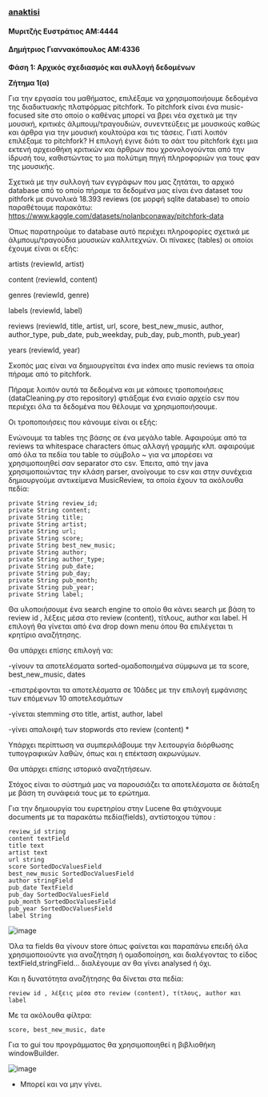 ### [anaktisi](https://github.com/stratis-miritzis/anaktisi)

#### Μυριτζής Ευστράτιος ΑΜ:4444
#### Δημήτριος Γιαννακόπουλος ΑΜ:4336

**Φάση 1: Αρχικός σχεδιασμός και συλλογή δεδομένων**

**Ζήτημα 1(α)**

Για την εργασία του μαθήματος, επιλέξαμε να χρησιμοποιήουμε δεδομένα της διαδικτυακής πλατφόρμας pitchfork. To pitchfork είναι ένα music-focused site στο οποίο ο καθένας μπορεί να βρει νέα σχετικά με την μουσική, κριτικές άλμπουμ/τραγουδιών, συνεντεύξεις με μουσικούς καθώς και άρθρα για την μουσική κουλτούρα και τις τάσεις. Γιατί λοιπόν επιλέξαμε το pitchfork? Η επιλογή έγινε διότι το σάιτ του pitchfork έχει μια εκτενή αρχειοθήκη κριτικών και άρθρων που χρονολογούνται από την ίδρυσή του, καθιστώντας το μια πολύτιμη πηγή πληροφοριών για τους φαν της μουσικής.

Σχετικά με την συλλογή των εγγράφων που μας ζητάται, το αρχικό database από το οποίο πήραμε τα δεδομένα μας είναι ένα dataset του pithfork με συνολικά 18.393 reviews (σε μορφή sqlite database) το οποίο παραθέτουμε παρακάτω:
https://www.kaggle.com/datasets/nolanbconaway/pitchfork-data

Όπως παρατηρούμε το database αυτό περιέχει πληροφορίες σχετικά με άλμπουμ/τραγούδια μουσικών καλλιτεχνών. Οι πίνακες (tables) οι οποίοι έχουμε είναι οι εξής:

artists (reviewId, artist)

content (reviewId, content)

genres (reviewId, genre)

labels (reviewId, label)

reviews (reviewId, title, artist, url, score, best_new_music, author, author_type, pub_date, pub_weekday, pub_day, pub_month, pub_year)

years (reviewId, year)

Σκοπός μας είναι να δημιουργείται ένα index απο music reviews τα οποία πήραμε από το pitchfork.

Πήραμε λοιπόν αυτά τα δεδομένα και με κάποιες τροποποιήσεις (dataCleaning.py στο repository) φτιάξαμε ένα ενιαίο αρχείο csv που περιέχει όλα τα δεδομένα που θέλουμε να χρησιμοποιήσουμε.

Οι τροποποιήσεις που κάνουμε είναι οι εξής:

Ενώνουμε τα tables της βάσης σε ένα μεγάλο table. Αφαιρούμε από τα reviews τα whitespace characters όπως αλλαγή γραμμής κλπ. αφαιρούμε από όλα τα πεδία του table το σύμβολο ~ για να μπορέσει να χρησιμοποιηθεί σαν separator στο csv. Έπειτα, από την java χρησιμοποιώντας την κλάση parser, ανοίγουμε το csv και στην συνέχεια δημιουργούμε αντικείμενα MusicReview, τα οποία έχουν τα ακόλουθα πεδία:

    private String review_id;
    private String content;
    private String title;
    private String artist;
    private String url;
    private String score;
    private String best_new_music;
    private String author;
    private String author_type;
    private String pub_date;
    private String pub_day;
    private String pub_month;
    private String pub_year;
    private String label;



Θα υλοποιήσουμε ένα search engine το οποίο θα κάνει search με βάση το review id , λέξεις μέσα στο review (content), τίτλους, author και label. Η επιλογή θα γίνεται από ένα drop down menu όπου θα επιλέγεται τι κρητίριο αναζήτησης.

Θα υπάρχει επίσης επιλογή να:

-γίνουν τα αποτελέσματα sorted-ομαδοποιημένα σύμφωνα με τα score, best_new_music, dates

-επιστρέφονται τα αποτελέσματα σε 10άδες με την επιλογή εμφάνισης των επόμενων 10 αποτελεσμάτων

-γίνεται stemming στο title, artist, author, label

-γίνει απαλοιφή των stopwords στο review (content) *

Υπάρχει περίπτωση να συμπεριλάβουμε την λειτουργία διόρθωσης τυπογραφικών λαθών, όπως και η επέκταση ακρωνύμων.

Θα υπάρχει επίσης ιστορικό αναζητήσεων. 

Στόχος είναι το σύστημά μας να παρουσιάζει τα αποτελέσματα σε διάταξη με βάση τη συνάφειά τους με το ερώτημα.

Για την δημιουργία του ευρετηρίου στην Lucene θα φτιάχνουμε documents με τα παρακάτω πεδία(fields), αντίστοιχου τύπου :


    review_id string
    content textField 
    title text 
    artist text
    url string
    score SortedDocValuesField
    best_new_music SortedDocValuesField 
    author stringField
    pub_date TextField
    pub_day SortedDocValuesField
    pub_month SortedDocValuesField
    pub_year SortedDocValuesField
    label String
    
![image](https://user-images.githubusercontent.com/21036454/230148588-e521c424-7ed5-4452-8b74-6556132270e2.png)

Όλα τα fields θα γίνουν store όπως φαίνεται και παραπάνω επειδή όλα χρησιμοποιούντε για αναζήτηση ή ομαδοποίηση, 
και διαλέγοντας το είδος textField,stringField... διαλέγουμε αν θα γίνει analysed ή όχι.


Και η δυνατότητα αναζήτησης θα δίνεται στα πεδία:

    review id , λέξεις μέσα στο review (content), τίτλους, author και label

Με τα ακόλουθα φίλτρα:

    score, best_new_music, date
    
Για το gui του προγράμματος θα χρησιμοποιηθεί η βιβλιοθήκη windowBuilder. 

![image](https://user-images.githubusercontent.com/21036454/230150422-0180bddc-f9ed-4055-ad8d-8707fa5ed529.png)



* Μπορεί και να μην γίνει.
